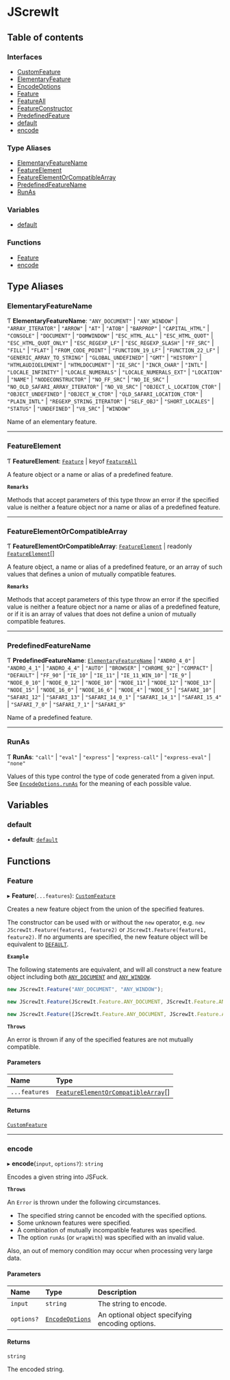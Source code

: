 # JScrewIt

## Table of contents

### Interfaces

- [CustomFeature](interfaces/CustomFeature.md)
- [ElementaryFeature](interfaces/ElementaryFeature.md)
- [EncodeOptions](interfaces/EncodeOptions.md)
- [Feature](interfaces/Feature.md)
- [FeatureAll](interfaces/FeatureAll.md)
- [FeatureConstructor](interfaces/FeatureConstructor.md)
- [PredefinedFeature](interfaces/PredefinedFeature.md)
- [default](interfaces/default.md)
- [encode](interfaces/encode.md)

### Type Aliases

- [ElementaryFeatureName](README.md#elementaryfeaturename)
- [FeatureElement](README.md#featureelement)
- [FeatureElementOrCompatibleArray](README.md#featureelementorcompatiblearray)
- [PredefinedFeatureName](README.md#predefinedfeaturename)
- [RunAs](README.md#runas)

### Variables

- [default](README.md#default)

### Functions

- [Feature](README.md#feature)
- [encode](README.md#encode)

## Type Aliases

### ElementaryFeatureName

Ƭ **ElementaryFeatureName**: ``"ANY_DOCUMENT"`` \| ``"ANY_WINDOW"`` \| ``"ARRAY_ITERATOR"`` \| ``"ARROW"`` \| ``"AT"`` \| ``"ATOB"`` \| ``"BARPROP"`` \| ``"CAPITAL_HTML"`` \| ``"CONSOLE"`` \| ``"DOCUMENT"`` \| ``"DOMWINDOW"`` \| ``"ESC_HTML_ALL"`` \| ``"ESC_HTML_QUOT"`` \| ``"ESC_HTML_QUOT_ONLY"`` \| ``"ESC_REGEXP_LF"`` \| ``"ESC_REGEXP_SLASH"`` \| ``"FF_SRC"`` \| ``"FILL"`` \| ``"FLAT"`` \| ``"FROM_CODE_POINT"`` \| ``"FUNCTION_19_LF"`` \| ``"FUNCTION_22_LF"`` \| ``"GENERIC_ARRAY_TO_STRING"`` \| ``"GLOBAL_UNDEFINED"`` \| ``"GMT"`` \| ``"HISTORY"`` \| ``"HTMLAUDIOELEMENT"`` \| ``"HTMLDOCUMENT"`` \| ``"IE_SRC"`` \| ``"INCR_CHAR"`` \| ``"INTL"`` \| ``"LOCALE_INFINITY"`` \| ``"LOCALE_NUMERALS"`` \| ``"LOCALE_NUMERALS_EXT"`` \| ``"LOCATION"`` \| ``"NAME"`` \| ``"NODECONSTRUCTOR"`` \| ``"NO_FF_SRC"`` \| ``"NO_IE_SRC"`` \| ``"NO_OLD_SAFARI_ARRAY_ITERATOR"`` \| ``"NO_V8_SRC"`` \| ``"OBJECT_L_LOCATION_CTOR"`` \| ``"OBJECT_UNDEFINED"`` \| ``"OBJECT_W_CTOR"`` \| ``"OLD_SAFARI_LOCATION_CTOR"`` \| ``"PLAIN_INTL"`` \| ``"REGEXP_STRING_ITERATOR"`` \| ``"SELF_OBJ"`` \| ``"SHORT_LOCALES"`` \| ``"STATUS"`` \| ``"UNDEFINED"`` \| ``"V8_SRC"`` \| ``"WINDOW"``

Name of an elementary feature.

___

### FeatureElement

Ƭ **FeatureElement**: [`Feature`](README.md#feature) \| keyof [`FeatureAll`](interfaces/FeatureAll.md)

A feature object or a name or alias of a predefined feature.

**`Remarks`**

Methods that accept parameters of this type throw an error if the specified value is neither a
feature object nor a name or alias of a predefined feature.

___

### FeatureElementOrCompatibleArray

Ƭ **FeatureElementOrCompatibleArray**: [`FeatureElement`](README.md#featureelement) \| readonly [`FeatureElement`](README.md#featureelement)[]

A feature object, a name or alias of a predefined feature, or an array of such values that
defines a union of mutually compatible features.

**`Remarks`**

Methods that accept parameters of this type throw an error if the specified value is neither a
feature object nor a name or alias of a predefined feature, or if it is an array of values that
does not define a union of mutually compatible features.

___

### PredefinedFeatureName

Ƭ **PredefinedFeatureName**: [`ElementaryFeatureName`](README.md#elementaryfeaturename) \| ``"ANDRO_4_0"`` \| ``"ANDRO_4_1"`` \| ``"ANDRO_4_4"`` \| ``"AUTO"`` \| ``"BROWSER"`` \| ``"CHROME_92"`` \| ``"COMPACT"`` \| ``"DEFAULT"`` \| ``"FF_90"`` \| ``"IE_10"`` \| ``"IE_11"`` \| ``"IE_11_WIN_10"`` \| ``"IE_9"`` \| ``"NODE_0_10"`` \| ``"NODE_0_12"`` \| ``"NODE_10"`` \| ``"NODE_11"`` \| ``"NODE_12"`` \| ``"NODE_13"`` \| ``"NODE_15"`` \| ``"NODE_16_0"`` \| ``"NODE_16_6"`` \| ``"NODE_4"`` \| ``"NODE_5"`` \| ``"SAFARI_10"`` \| ``"SAFARI_12"`` \| ``"SAFARI_13"`` \| ``"SAFARI_14_0_1"`` \| ``"SAFARI_14_1"`` \| ``"SAFARI_15_4"`` \| ``"SAFARI_7_0"`` \| ``"SAFARI_7_1"`` \| ``"SAFARI_9"``

Name of a predefined feature.

___

### RunAs

Ƭ **RunAs**: ``"call"`` \| ``"eval"`` \| ``"express"`` \| ``"express-call"`` \| ``"express-eval"`` \| ``"none"``

Values of this type control the type of code generated from a given input.
See [`EncodeOptions.runAs`](interfaces/EncodeOptions.md#runas) for the meaning of each possible value.

## Variables

### default

• **default**: [`default`](README.md#default)

## Functions

### Feature

▸ **Feature**(`...features`): [`CustomFeature`](interfaces/CustomFeature.md)

Creates a new feature object from the union of the specified features.

The constructor can be used with or without the `new` operator, e.g.
`new JScrewIt.Feature(feature1, feature2)` or `JScrewIt.Feature(feature1, feature2)`.
If no arguments are specified, the new feature object will be equivalent to
[`DEFAULT`](interfaces/FeatureConstructor.md#default).

**`Example`**

The following statements are equivalent, and will all construct a new feature object
including both [`ANY_DOCUMENT`](interfaces/FeatureConstructor.md#any_document) and [`ANY_WINDOW`](interfaces/FeatureConstructor.md#any_window).

```js
new JScrewIt.Feature("ANY_DOCUMENT", "ANY_WINDOW");
```

```js
new JScrewIt.Feature(JScrewIt.Feature.ANY_DOCUMENT, JScrewIt.Feature.ANY_WINDOW);
```

```js
new JScrewIt.Feature([JScrewIt.Feature.ANY_DOCUMENT, JScrewIt.Feature.ANY_WINDOW]);
```

**`Throws`**

An error is thrown if any of the specified features are not mutually compatible.

#### Parameters

| Name | Type |
| :------ | :------ |
| `...features` | [`FeatureElementOrCompatibleArray`](README.md#featureelementorcompatiblearray)[] |

#### Returns

[`CustomFeature`](interfaces/CustomFeature.md)

___

### encode

▸ **encode**(`input`, `options?`): `string`

Encodes a given string into JSFuck.

**`Throws`**

An `Error` is thrown under the following circumstances.
 - The specified string cannot be encoded with the specified options.
 - Some unknown features were specified.
 - A combination of mutually incompatible features was specified.
 - The option `runAs` (or `wrapWith`) was specified with an invalid value.

Also, an out of memory condition may occur when processing very large data.

#### Parameters

| Name | Type | Description |
| :------ | :------ | :------ |
| `input` | `string` | The string to encode. |
| `options?` | [`EncodeOptions`](interfaces/EncodeOptions.md) | An optional object specifying encoding options. |

#### Returns

`string`

The encoded string.
